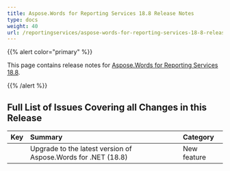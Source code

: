 ```yaml
---
title: Aspose.Words for Reporting Services 18.8 Release Notes
type: docs
weight: 40
url: /reportingservices/aspose-words-for-reporting-services-18-8-release-notes/
---
```


{{% alert color="primary" %}} 

This page contains release notes for [Aspose.Words for Reporting Services 18.8](https://downloads.aspose.com/words/reportingservices/new-releases/aspose.word-for-reporting-services-18.8-\(msi\)/).

{{% /alert %}} 

## **Full List of Issues Covering all Changes in this Release**

|**Key**|**Summary**|**Category**|
| :- | :- | :- |
| |Upgrade to the latest version of Aspose.Words for .NET (18.8)|New feature|

